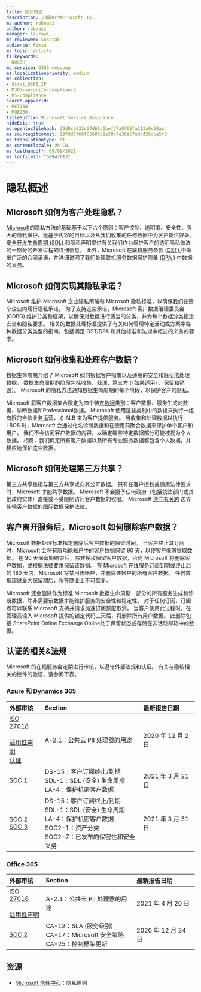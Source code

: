 ```yaml
---
title: 隐私概述
description: 了解用户Microsoft 365
ms.author: robmazz
author: robmazz
manager: laurawi
ms.reviewer: sosstah
audience: Admin
ms.topic: article
f1.keywords:
- NOCSH
ms.service: O365-seccomp
ms.localizationpriority: medium
ms.collection:
- Strat_O365_IP
- M365-security-compliance
- MS-Compliance
search.appverid:
- MET150
- MOE150
titleSuffix: Microsoft Service Assurance
hideEdit: true
ms.openlocfilehash: 29d0c6633c67d65c6bef27a9768fa213a9e50ac4
ms.sourcegitcommit: 997dd3f66f65686c2e38b7e30e67add426dce5f3
ms.translationtype: MT
ms.contentlocale: zh-CN
ms.lasthandoff: 09/09/2021
ms.locfileid: "58947013"
---
```

# <a name="privacy-overview"></a>隐私概述

## <a name="how-does-microsoft-approach-privacy-for-customers"></a>Microsoft 如何为客户处理隐私？

[Microsoft](https://privacy.microsoft.com/#whatinformationwecollectmodule)的隐私方法的基础基于以下六个原则：客户控制、透明度、安全性、强大的隐私保护、无基于内容的目标以及从我们收集的任何数据中为客户提供好处。 [安全开发生命周期 (SDL) ](https://www.microsoft.com/securityengineering/sdl/)和隐私声明提供有关[](https://privacy.microsoft.com/privacystatement)我们作为保护客户的透明隐私做法的一部分的开发过程的详细信息。 此外，Microsoft 在联机服务条款 ([OST) ](https://www.microsoft.com/licensing/product-licensing/products) 中做出广泛的合同承诺，并详细说明了我们处理联机服务数据保护附录 ([DPA ](https://www.microsoftvolumelicensing.com/DocumentSearch.aspx?Mode=3&DocumentTypeId=67)) 中数据的义务。

## <a name="how-does-microsoft-implement-its-privacy-commitments"></a>Microsoft 如何实现其隐私承诺？

Microsoft 维护 Microsoft 企业隐私策略和 Microsoft 隐私标准，以确保我们在整个企业内履行隐私承诺。 为了支持这些承诺，Microsoft 客户数据治理委员会 (CDBG) 维护分类和框架，以确保对数据进行适当的分类，并为每个数据分类指定安全和隐私要求。 相关的数据处理标准提供了有关如何管理特定活动或方案中每种数据分类类型的指南，包括满足 OST/DPA 和其他标准和法规中概述的义务的要求。

## <a name="how-does-microsoft-collect-and-process-customer-data"></a>Microsoft 如何收集和处理客户数据？

数据生命周期介绍了 Microsoft 如何根据客户指南以及适用的安全和隐私法处理数据。 数据生命周期的阶段包括收集、处理、第三方 (（如果适用) 、保留和销毁）。 Microsoft 的隐私方法通知数据生命周期的每个阶段，以保护客户的隐私。

Microsoft 将客户数据集合限定为四个特定[数据](https://www.microsoft.com/trust-center/privacy/customer-data-definitions?rtc=1)类别：客户数据、服务生成的数据、诊断数据和Professional数据。 Microsoft 使用这些类别中的数据来执行一组有限的合法业务运营， () ALB 来为客户提供服务。 当收集和处理数据以执行 LBOS 时，Microsoft 会通过化名诊断数据和在使用前聚合数据来保护单个客户和用户。 我们不会访问客户数据的内容，以确定哪些特定数据部分可能被视为个人数据。 相反，我们假定所有客户数据以及所有专业服务数据都包含个人数据，并相应地保护这些数据。

## <a name="how-does-microsoft-handle-third-party-sharing"></a>Microsoft 如何处理第三方共享？

第三方共享是指与第三方共享或向其公开数据。 只有在客户授权或适用法律要求时，Microsoft 才能共享数据。 Microsoft 不会授予任何政府（包括执法部门或其他政府实体）直接或不受限制访问客户数据的权限。 Microsoft [遵守有关跨](https://www.microsoft.com/trust-center/privacy/data-location) 边界传输客户数据的国际数据保护法律。

## <a name="how-does-microsoft-delete-customer-data-when-a-customer-leaves-the-service"></a>客户离开服务后，Microsoft 如何删除客户数据？

Microsoft 数据处理标准指定删除后客户数据的保留时间。 当客户终止其订阅时，Microsoft 会将有限功能帐户中的客户数据保留 90 天，以便客户能够提取数据。 在 90 天保留期结束后，除非授权保留客户数据，否则 Microsoft 将删除客户数据，或根据法律要求保留该数据。 在 Microsoft 在线服务订阅到期或终止后的 180 天内，Microsoft 将禁用该帐户，并删除该帐户的所有客户数据。 任何数据超过最大保留期后，将在商业上不可恢复。

Microsoft 还会删除作为标准 Microsoft 数据生命周期一部分的所有服务生成和诊断数据，除非需要该数据才能维护服务的安全性和稳定性。 对于任何订阅，订阅者可以联系 Microsoft 支持并请求加速订阅预配取消。 当客户使用此过程时，在管理员输入 Microsoft 提供的锁定代码三天后，将删除所有用户数据。 此删除包括 SharePoint Online Exchange Online处于保留状态或存储在非活动邮箱中的数据。

## <a name="related-external-regulations--certifications"></a>认证的相关&法规

Microsoft 的在线服务会定期进行审核，以遵守外部法规和认证。 有关与隐私相关的控件的验证，请参阅下表。

### <a name="azure-and-dynamics-365"></a>Azure 和 Dynamics 365

| **外部审核** | **Section** | **最新报告日期** |
|:--------------------|:------------|:-----------------------|  
| [ISO 27018](https://servicetrust.microsoft.com/ViewPage/MSComplianceGuideV3?command=Download&downloadType=Document&downloadId=e9116047-f327-430c-a83f-166b7e561ad6&tab=7027ead0-3d6b-11e9-b9e1-290b1eb4cdeb&docTab=7027ead0-3d6b-11e9-b9e1-290b1eb4cdeb_ISO_Reports) <br><br> [适用性声明](https://servicetrust.microsoft.com/ViewPage/MSComplianceGuideV3?command=Download&downloadType=Document&downloadId=00af6c3e-7f3e-4e0d-8b0e-79f45ef2cef1&tab=7027ead0-3d6b-11e9-b9e1-290b1eb4cdeb&docTab=7027ead0-3d6b-11e9-b9e1-290b1eb4cdeb_ISO_Reports) <br> [认证](https://servicetrust.microsoft.com/ViewPage/MSComplianceGuideV3?command=Download&downloadType=Document&downloadId=56904fc3-0942-4ff5-9eef-7cabc751a25c&tab=7027ead0-3d6b-11e9-b9e1-290b1eb4cdeb&docTab=7027ead0-3d6b-11e9-b9e1-290b1eb4cdeb_ISO_Reports) | A-2.1：公共云 PII 处理器的用途 | 2020 年 12 月 2 日 |
| [SOC 1](https://servicetrust.microsoft.com/ViewPage/MSComplianceGuideV3?command=Download&downloadType=Document&downloadId=b8721ebd-af20-42fe-b22f-8332b0a19517&tab=7027ead0-3d6b-11e9-b9e1-290b1eb4cdeb&docTab=7027ead0-3d6b-11e9-b9e1-290b1eb4cdeb_SOC_%2F_SSAE_16_Reports) | DS-15：客户订阅终止/到期 <br> SDL-1：SDL (安全) 生命周期 <br> LA-4：保护机密客户数据 | 2021 年 3 月 21 日 |
| [SOC 2](https://servicetrust.microsoft.com/ViewPage/MSComplianceGuideV3?command=Download&downloadType=Document&downloadId=234a0f57-83c1-4afc-a586-a0e7a59592f7&tab=7027ead0-3d6b-11e9-b9e1-290b1eb4cdeb&docTab=7027ead0-3d6b-11e9-b9e1-290b1eb4cdeb_SOC_%2F_SSAE_16_Reports) <br> [SOC 3](https://servicetrust.microsoft.com/ViewPage/MSComplianceGuideV3?command=Download&downloadType=Document&downloadId=75c8cbf6-e456-473c-a05e-34fea888ec2a&tab=7027ead0-3d6b-11e9-b9e1-290b1eb4cdeb&docTab=7027ead0-3d6b-11e9-b9e1-290b1eb4cdeb_SOC_%2F_SSAE_16_Reports) | DS-15：客户订阅终止/到期 <br> SDL-1：SDL (安全) 生命周期 <br> LA-4：保护机密客户数据 <br> SOC2-1：资产分类 <br> SOC2-7：已发布的保密性和安全义务 | 2021 年 3 月 31 日 |

### <a name="office-365"></a>Office 365

| **外部审核** | **Section** | **最新报告日期** |
|:--------------------|:------------|:-----------------------|  
| [ISO 27018](https://servicetrust.microsoft.com/ViewPage/MSComplianceGuideV3?command=Download&downloadType=Document&downloadId=8d625374-4f2d-49f8-9d37-a4281ba98222&tab=7027ead0-3d6b-11e9-b9e1-290b1eb4cdeb&docTab=7027ead0-3d6b-11e9-b9e1-290b1eb4cdeb_ISO_Reports) <br><br> [适用性声明](https://servicetrust.microsoft.com/ViewPage/MSComplianceGuideV3?command=Download&downloadType=Document&downloadId=c0df4ce8-c77e-4183-84eb-c8688470d8b1&tab=7027ead0-3d6b-11e9-b9e1-290b1eb4cdeb&docTab=7027ead0-3d6b-11e9-b9e1-290b1eb4cdeb_ISO_Reports) | A-2.1：公共云 PII 处理器的用途 | 2021 年 4 月 20 日 |
| [SOC 2](https://servicetrust.microsoft.com/ViewPage/MSComplianceGuideV3?command=Download&downloadType=Document&downloadId=a73c1738-7892-42b7-acd3-87b6371c53f6&tab=7027ead0-3d6b-11e9-b9e1-290b1eb4cdeb&docTab=7027ead0-3d6b-11e9-b9e1-290b1eb4cdeb_SOC_%2F_SSAE_16_Reports) | CA-12：SLA (服务级别)  <br> CA-17：Microsoft 安全策略 <br> CA-25：控制框架更新 | 2020 年 12 月 24 日 |

## <a name="resources"></a>资源

- [Microsoft 信任中心](https://www.microsoft.com/trust-center/privacy)：隐私原则
